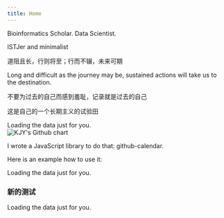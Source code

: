 ```yaml
---
title: Home
---
```






Bioinformatics Scholar. Data Scientist.

ISTJer and minimalist

道阻且长，行则将至；行而不辍，未来可期

Long and difficult as the journey may be, sustained actions will take us to the destination.

不要为过去的自己而感到羞耻，记录就是过去的自己

这是自己的一个长期主义的试验田


<!--more-->

<!-- Prepare a container for your calendar. -->
<script
  src="https://cdn.rawgit.com/IonicaBizau/github-calendar/gh-pages/dist/github-calendar.min.js"
>
</script>

<!-- Optionally, include the theme (if you don't want to struggle to write the CSS) -->
<link
  rel="stylesheet"
  href="https://cdn.rawgit.com/IonicaBizau/github-calendar/gh-pages/dist/github-calendar.css"
/>

<!-- Prepare a container for your calendar. -->
<div class="calendar">
    <!-- Loading stuff -->
    Loading the data just for you.
</div>

<script>
    new GitHubCalendar(".calendar", "kongjianyang");
</script>
<!-- Prepare a container for your calendar. -->


<img src="https://ghchart.rshah.org/kongjianyang" alt="KJY's Github chart" />


I wrote a JavaScript library to do that: github-calendar.

Here is an example how to use it:

<!-- Prepare a container for your calendar. -->
<script
  src="https://cdn.rawgit.com/IonicaBizau/github-calendar/gh-pages/dist/github-calendar.min.js"
>
</script>

<!-- Optionally, include the theme (if you don't want to struggle to write the CSS) -->
<link
  rel="stylesheet"
  href="https://cdn.rawgit.com/IonicaBizau/github-calendar/gh-pages/dist/github-calendar.css"
/>

<!-- Prepare a container for your calendar. -->
<div class="calendar">
    <!-- Loading stuff -->
    Loading the data just for you.
</div>

<script>
    new GitHubCalendar(".calendar", "kongjianyang");
</script>




### 新的测试

<!-- Include the library. -->
<script
  src="https://unpkg.com/github-calendar@latest/dist/github-calendar.min.js">
</script>

<!-- Optionally, include the theme (if you don't want to struggle to write the CSS) -->
<link
  rel="stylesheet"
  href="https://unpkg.com/github-calendar@latest/dist/github-calendar-responsive.css"
/>

<!-- Prepare a container for your calendar. -->
<div class="calendar">
    <!-- Loading stuff -->
    Loading the data just for you.
</div>

<script>
    GitHubCalendar(".calendar", "kongjianyang");

    // or enable responsive functionality:
    GitHubCalendar(".calendar", "kongjianyang", { responsive: true });

    // Use a proxy
    GitHubCalendar(".calendar", "kongjianyang", {
       proxy (username) {
         return fetch(`https://your-proxy.com/github?user=${username}`)
       }
    }).then(r => r.text())
</script>